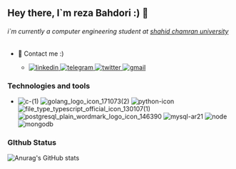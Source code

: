 ## Hey there, I`m reza Bahdori :)  👋

###### i`m currently a computer engineering student at [shahid chamran university](https://scu.ac.ir/)

 - :speech_balloon: Contact me :)

    - [![linkedin](https://user-images.githubusercontent.com/70465971/171170173-923456cb-5c32-4d63-b14e-b9c79f8dc9bf.svg)
](https://www.linkedin.com/in/reza-bahadori-442338207/)
     [![telegram](https://user-images.githubusercontent.com/70465971/171170283-0ecdce89-9ef9-4f4b-a6f0-baf6910c0eac.svg)
](https://t.me/rzx80)
[![twitter](https://user-images.githubusercontent.com/70465971/171170425-71f90548-8ae9-4277-85f9-54d8a4218d79.svg)
](https://twitter.com/rzxsism80)
[![gmail](https://user-images.githubusercontent.com/70465971/171170486-5860a06c-7b41-4c66-b53e-72b40a5c6664.svg)
](rzxsism80@gmail.com)


### Technologies and tools

- ![c-(1)](https://github.com/rzabhd80/rzabhd80/assets/70465971/0b52643d-88b5-42fb-80e2-0359bdc3ac4d)
  ![golang_logo_icon_171073(2)](https://github.com/rzabhd80/rzabhd80/assets/70465971/b29e1ae5-9615-4686-bf8b-12618f3c8a9e)
  ![python-icon](https://user-images.githubusercontent.com/70465971/171176600-c508888b-d9b1-41ca-b196-523c4905bdd3.svg)
  ![file_type_typescript_official_icon_130107(1)](https://github.com/rzabhd80/rzabhd80/assets/70465971/dbc3fa74-1e0d-4aea-a14f-2bd897b221a2)
  ![postgresql_plain_wordmark_logo_icon_146390](https://github.com/rzabhd80/rzabhd80/assets/70465971/400114b6-9843-4b0b-b02a-7fcdeb20b703)
  ![mysql-ar21](https://user-images.githubusercontent.com/70465971/171176864-aea92ded-e74a-4a12-90df-f98d7216f199.svg)
  ![node](https://user-images.githubusercontent.com/70465971/179369744-7583856f-2b3a-43ab-97d6-4751c27b7a92.png)
  ![mongodb](https://user-images.githubusercontent.com/70465971/179369838-0001b67f-8149-4f01-8add-59523c707e32.png)

  
  
 ### GIthub Status
   ![Anurag's GitHub stats](https://github-readme-stats.vercel.app/api?username=rzabhd80&count_private=true&&theme=radical&show_icons=true)
